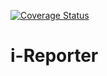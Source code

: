 [![Coverage Status](https://coveralls.io/repos/github/Jayne-darl/i-Reporter/badge.svg?branch=develop)](https://coveralls.io/github/Jayne-darl/i-Reporter?branch=develop)

# i-Reporter
